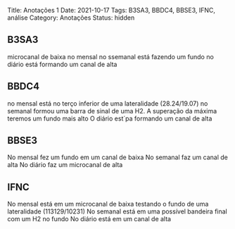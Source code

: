 Title: Anotações 1
Date: 2021-10-17
Tags: B3SA3, BBDC4, BBSE3, IFNC, análise
Category: Anotações
Status: hidden


## B3SA3

microcanal de baixa no mensal
no ssemanal está fazendo um fundo
no diário está formando um canal de alta

## BBDC4

no mensal está no terço inferior de uma lateralidade (28.24/19.07) 
no semanal formou uma barra de sinal de uma H2. A superação da máxima teremos um fundo mais alto
O diário est´pa formando um canal de alta

## BBSE3

No mensal fez um fundo em um canal de baixa
No semanal faz um canal de alta
No diário faz um microcanal de alta


## IFNC

No mensal está em um microcanal de baixa testando o fundo de uma lateralidade (113129/10231)
No semanal está em uma possível bandeira final com um H2 no fundo
No diário está em um canal de alta

